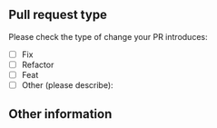 <!-- Please use templates for title:
 ${fix:/refactor:/feat:} ${artifact type} ${artifact name} -->
 
## Pull request type
<!-- Please submit types pull requests (use symbol 'x'). --> 

Please check the type of change your PR introduces:
- [ ] Fix
- [ ] Refactor
- [ ] Feat
- [ ] Other (please describe): 

## Other information
<!-- Any other information that is important to this PR such -->
